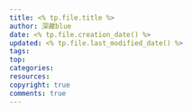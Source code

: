 ```yaml
---
title: <% tp.file.title %>
author: 深藏blue
date: <% tp.file.creation_date() %>
updated: <% tp.file.last_modified_date() %>
tags: 
top:   
categories:
resources:
copyright: true
comments: true
---
```

<meta name="referrer" content="no-referrer"/>
<!--more-->
